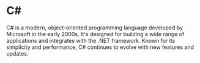 # C#
 C# is a modern, object-oriented programming language developed by Microsoft in the early 2000s. It's designed for building a wide range of applications and integrates with the .NET framework. Known for its simplicity and performance, C# continues to evolve with new features and updates.
